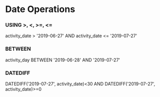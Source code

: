 # Date Operations

### USING >, <, >=, <=
  activity_date > '2019-06-27' AND activity_date <= '2019-07-27' 

### BETWEEN
  activity_day BETWEEN '2019-06-28' AND '2019-07-27'

### DATEDIFF
  DATEDIFF('2019-07-27', activity_date)<30 
  AND 
  DATEDIFF('2019-07-27', activity_date)>=0 

